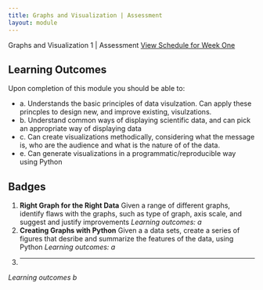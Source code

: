 ```yaml
---
title: Graphs and Visualization | Assessment
layout: module
---
```



Graphs and Visualization 1 | Assessment
[View Schedule for Week One](index.html)


## Learning Outcomes

Upon completion of this module you should be able to:

- a. Understands the basic principles of data visulzation. Can apply these princples to design new, and improve existing, visulzations. 
- b. Understand common ways of displaying scientific data, and can pick an appropriate way of displaying data
- c. Can create visualizations methodically, considering what the message is, who are the audience and what is the nature of of the data.
- e. Can generate visualizations in a programmatic/reproducible way using Python  



## Badges

1. **Right Graph for the Right Data**
Given a range of different graphs, identify flaws with the graphs, such as type of graph, axis scale, and suggest and justify improvements
_Learning outcomes: a_
2. **Creating Graphs with Python**
Given a a data sets, create a series of figures that desribe and summarize the features of the data, using Python
_Learning outcomes: a_
3. ** **
_Learning outcomes b_



